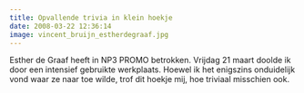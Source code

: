 ```yaml
---
title: Opvallende trivia in klein hoekje
date: 2008-03-22 12:36:14
image: vincent_bruijn_estherdegraaf.jpg
---
```


Esther de Graaf heeft in NP3 PROMO betrokken. Vrijdag 21 maart doolde ik door een intensief gebruikte werkplaats. Hoewel ik het enigszins onduidelijk vond waar ze naar toe wilde, trof dit hoekje mij, hoe triviaal misschien ook.
